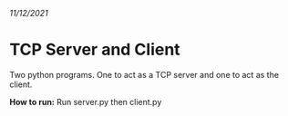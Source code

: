*11/12/2021*
# TCP Server and Client
 Two python programs. One to act as a TCP server and one to act as the client.

 **How to run:** Run server.py then client.py
